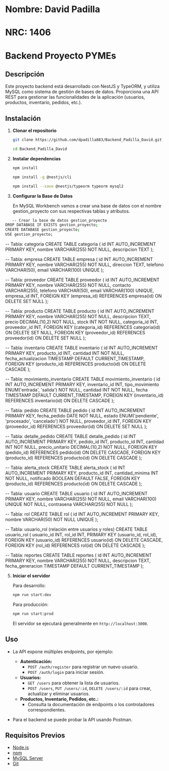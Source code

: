 # Nombre: David Padilla

# NRC: 1406

# Backend Proyecto PYMEs

## Descripción

Este proyecto backend está desarrollado con NestJS y TypeORM, y utiliza MySQL como sistema de gestión de bases de datos. Proporciona una API REST para gestionar las funcionalidades de la aplicación (usuarios, productos, inventario, pedidos, etc.).

## Instalación

1. **Clonar el repositorio**

   ```bash
   git clone https://github.com/dpadilla883/Backend_Padilla_David.git
   ```
   ```bash
   cd Backend_Padilla_David
   ```
2. **Instalar dependencias**

   ```bash
   npm install
   ```
   ```bash
   npm install -g @nestjs/cli
   ```
   ```bash
   npm install --save @nestjs/typeorm typeorm mysql2
   ```

3. **Configurar la Base de Datos**

   En MySQL Workbench vamos a crear una base de datos con el nombre
   gestion_proyecto con sus respectivas tablas y atributos.
```bash
   -- Crear la base de datos gestion_proyecto
DROP DATABASE IF EXISTS gestion_proyecto;
CREATE DATABASE gestion_proyecto;
USE gestion_proyecto;
```
-- Tabla: categoria
CREATE TABLE categoria (
    id INT AUTO_INCREMENT PRIMARY KEY,
    nombre VARCHAR(255) NOT NULL,
    descripcion TEXT
);

-- Tabla: empresa
CREATE TABLE empresa (
    id INT AUTO_INCREMENT PRIMARY KEY,
    nombre VARCHAR(255) NOT NULL,
    direccion TEXT,
    telefono VARCHAR(50),
    email VARCHAR(100) UNIQUE
);

-- Tabla: proveedor
CREATE TABLE proveedor (
    id INT AUTO_INCREMENT PRIMARY KEY,
    nombre VARCHAR(255) NOT NULL,
    contacto VARCHAR(255),
    telefono VARCHAR(50),
    email VARCHAR(100) UNIQUE,
    empresa_id INT,
    FOREIGN KEY (empresa_id) REFERENCES empresa(id) ON DELETE SET NULL
);

-- Tabla: producto
CREATE TABLE producto (
    id INT AUTO_INCREMENT PRIMARY KEY,
    nombre VARCHAR(255) NOT NULL,
    descripcion TEXT,
    precio DECIMAL(10,2) NOT NULL,
    stock INT NOT NULL,
    categoria_id INT,
    proveedor_id INT,
    FOREIGN KEY (categoria_id) REFERENCES categoria(id) ON DELETE SET NULL,
    FOREIGN KEY (proveedor_id) REFERENCES proveedor(id) ON DELETE SET NULL
);

-- Tabla: inventario
CREATE TABLE inventario (
    id INT AUTO_INCREMENT PRIMARY KEY,
    producto_id INT,
    cantidad INT NOT NULL,
    fecha_actualizacion TIMESTAMP DEFAULT CURRENT_TIMESTAMP,
    FOREIGN KEY (producto_id) REFERENCES producto(id) ON DELETE CASCADE
);

-- Tabla: movimiento_inventario
CREATE TABLE movimiento_inventario (
    id INT AUTO_INCREMENT PRIMARY KEY,
    inventario_id INT,
    tipo_movimiento ENUM('entrada', 'salida') NOT NULL,
    cantidad INT NOT NULL,
    fecha TIMESTAMP DEFAULT CURRENT_TIMESTAMP,
    FOREIGN KEY (inventario_id) REFERENCES inventario(id) ON DELETE CASCADE
);

-- Tabla: pedido
CREATE TABLE pedido (
    id INT AUTO_INCREMENT PRIMARY KEY,
    fecha_pedido DATE NOT NULL,
    estado ENUM('pendiente', 'procesado', 'cancelado') NOT NULL,
    proveedor_id INT,
    FOREIGN KEY (proveedor_id) REFERENCES proveedor(id) ON DELETE SET NULL
);

-- Tabla: detalle_pedido
CREATE TABLE detalle_pedido (
    id INT AUTO_INCREMENT PRIMARY KEY,
    pedido_id INT,
    producto_id INT,
    cantidad INT NOT NULL,
    precio_unitario DECIMAL(10,2) NOT NULL,
    FOREIGN KEY (pedido_id) REFERENCES pedido(id) ON DELETE CASCADE,
    FOREIGN KEY (producto_id) REFERENCES producto(id) ON DELETE CASCADE
);

-- Tabla: alerta_stock
CREATE TABLE alerta_stock (
    id INT AUTO_INCREMENT PRIMARY KEY,
    producto_id INT,
    cantidad_minima INT NOT NULL,
    notificado BOOLEAN DEFAULT FALSE,
    FOREIGN KEY (producto_id) REFERENCES producto(id) ON DELETE CASCADE
);

-- Tabla: usuario
CREATE TABLE usuario (
    id INT AUTO_INCREMENT PRIMARY KEY,
    nombre VARCHAR(255) NOT NULL,
    email VARCHAR(100) UNIQUE NOT NULL,
    contrasena VARCHAR(255) NOT NULL
);

-- Tabla: rol
CREATE TABLE rol (
    id INT AUTO_INCREMENT PRIMARY KEY,
    nombre VARCHAR(50) NOT NULL UNIQUE
);

-- Tabla: usuario_rol (relación entre usuarios y roles)
CREATE TABLE usuario_rol (
    usuario_id INT,
    rol_id INT,
    PRIMARY KEY (usuario_id, rol_id),
    FOREIGN KEY (usuario_id) REFERENCES usuario(id) ON DELETE CASCADE,
    FOREIGN KEY (rol_id) REFERENCES rol(id) ON DELETE CASCADE
);

-- Tabla: reportes
CREATE TABLE reportes (
    id INT AUTO_INCREMENT PRIMARY KEY,
    nombre VARCHAR(255) NOT NULL,
    descripcion TEXT,
    fecha_generacion TIMESTAMP DEFAULT CURRENT_TIMESTAMP
);


5. **Iniciar el servidor**

   Para desarrollo:

   ```bash
   npm run start:dev
   ```

   Para producción:

   ```bash
   npm run start:prod
   ```

   El servidor se ejecutará generalmente en `http://localhost:3000`.

## Uso

- La API expone múltiples endpoints, por ejemplo:
  - **Autenticación:**  
    - `POST /auth/register` para registrar un nuevo usuario.
    - `POST /auth/login` para iniciar sesión.
  - **Usuarios:**  
    - `GET /users` para obtener la lista de usuarios.
    - `POST /users`, `PUT /users/:id`, `DELETE /users/:id` para crear, actualizar y eliminar usuarios.
  - **Productos, Inventario, Pedidos, etc.:**  
    - Consulta la documentación de endpoints o los controladores correspondientes.

- Para el backend se puede probar la API usando Postman.

## Requisitos Previos

- [Node.js](https://nodejs.org/) 
- [npm](https://www.npmjs.com/)
- [MySQL Server](https://www.mysql.com/) 
- [Git](https://git-scm.com/)
  
